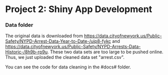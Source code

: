 # Project 2: Shiny App Development

### Data folder

The original data is downloaded from https://data.cityofnewyork.us/Public-Safety/NYPD-Arrest-Data-Year-to-Date-/uip8-fykc and https://data.cityofnewyork.us/Public-Safety/NYPD-Arrests-Data-Historic-/8h9b-rp9u.
These two data sets are too large to be pushed online. Thus, we just uploaded the cleaned data set "arrest.csv". 

You can see the code for data cleaning in the #docs# folder.
